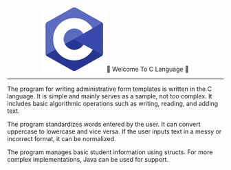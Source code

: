 <p align="center">
  <img src="https://github.com/Henry-Lecode/Henry-Lecode/blob/main/C.jpg?raw=true" width="150" height="150
</p>
    
<h1 align="center">🎉 Welcome To C Language 🎉</h1>

---

The program for writing administrative form templates is written in the C language. It is simple and mainly serves as a sample, not too complex. It includes basic algorithmic operations such as writing, reading, and adding text.

The program standardizes words entered by the user. It can convert uppercase to lowercase and vice versa. If the user inputs text in a messy or incorrect format, it can be normalized.

The program manages basic student information using structs. For more complex implementations, Java can be used for support.
